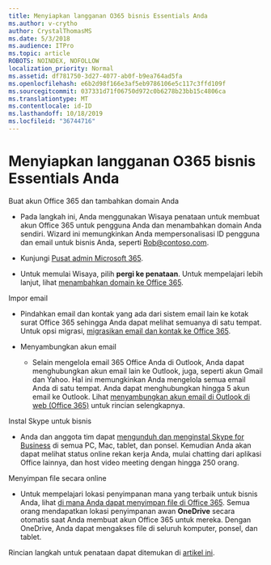 ```yaml
---
title: Menyiapkan langganan O365 bisnis Essentials Anda
ms.author: v-crytho
author: CrystalThomasMS
ms.date: 5/3/2018
ms.audience: ITPro
ms.topic: article
ROBOTS: NOINDEX, NOFOLLOW
localization_priority: Normal
ms.assetid: df781750-3d27-4077-ab0f-b9ea764ad5fa
ms.openlocfilehash: e6b2d98f166e3af5eb9786106e5c117c3ffd109f
ms.sourcegitcommit: 037331d71f06750d972c0b6278b23bb15c4806ca
ms.translationtype: MT
ms.contentlocale: id-ID
ms.lasthandoff: 10/18/2019
ms.locfileid: "36744716"
---
```

# <a name="setting-up-your-o365-business-essentials-subscription"></a>Menyiapkan langganan O365 bisnis Essentials Anda

Buat akun Office 365 dan tambahkan domain Anda
  
- Pada langkah ini, Anda menggunakan Wisaya penataan untuk membuat akun Office 365 untuk pengguna Anda dan menambahkan domain Anda sendiri. Wizard ini memungkinkan Anda mempersonalisasi ID pengguna dan email untuk bisnis Anda, seperti [Rob@contoso.com](mailto:rob@contoso.com).
    
- Kunjungi [Pusat admin Microsoft 365](https://login.partner.microsoftonline.cn/).
    
- Untuk memulai Wisaya, pilih **pergi ke penataan**. Untuk mempelajari lebih lanjut, lihat [menambahkan domain ke Office 365](https://docs.microsoft.com/office365/admin/setup/add-domain).
    
Impor email
  
- Pindahkan email dan kontak yang ada dari sistem email lain ke kotak surat Office 365 sehingga Anda dapat melihat semuanya di satu tempat. Untuk opsi migrasi, [migrasikan email dan kontak ke Office 365](https://docs.microsoft.com/office365/admin/setup/migrate-email-and-contacts-admin).
    
- Menyambungkan akun email
    
  - Selain mengelola email 365 Office Anda di Outlook, Anda dapat menghubungkan akun email lain ke Outlook, juga, seperti akun Gmail dan Yahoo. Hal ini memungkinkan Anda mengelola semua email Anda di satu tempat. Anda dapat menghubungkan hingga 5 akun email ke Outlook. Lihat [menyambungkan akun email di Outlook di web (Office 365)](https://support.office.com/Article/Connect-email-accounts-in-Outlook-on-the-web-Office-365-d7012ff0-924f-4f78-8aca-c3912d886c4d) untuk rincian selengkapnya. 
    
Instal Skype untuk bisnis
  
- Anda dan anggota tim dapat [mengunduh dan menginstal Skype for Business](https://support.office.com/Article/download-and-install-Skype-for-Business-8a0d4da8-9d58-44f9-9759-5c8f340cb3fb) di semua PC, Mac, tablet, dan ponsel. Kemudian Anda akan dapat melihat status online rekan kerja Anda, mulai chatting dari aplikasi Office lainnya, dan host video meeting dengan hingga 250 orang. 
    
Menyimpan file secara online
  
- Untuk mempelajari lokasi penyimpanan mana yang terbaik untuk bisnis Anda, lihat [di mana Anda dapat menyimpan file di Office 365](https://support.office.com/article/c7c20284-bc94-47f4-9728-d28e9daf0790.aspx). Semua orang mendapatkan lokasi penyimpanan awan **OneDrive** secara otomatis saat Anda membuat akun Office 365 untuk mereka. Dengan OneDrive, Anda dapat mengakses file di seluruh komputer, ponsel, dan tablet. 
    
Rincian langkah untuk penataan dapat ditemukan di [artikel ini](https://docs.microsoft.com/office365/admin/setup/setup).
  

